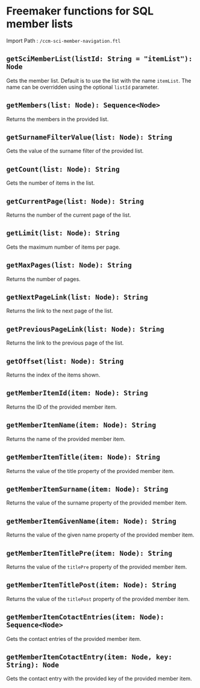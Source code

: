 # Freemaker functions for SQL member lists

Import Path
: `/ccm-sci-member-navigation.ftl`

## `getSciMemberList(listId: String = "itemList"): Node`

Gets the member list. Default is to use the list with the name 
`itemList`. The name can be overridden using the optional `listId`
parameter.

## `getMembers(list: Node): Sequence<Node>`

Returns the members in the provided list.

## `getSurnameFilterValue(list: Node): String`

Gets the value of the surname filter of the provided list.

## `getCount(list: Node): String`

Gets the number of items in the list.

## `getCurrentPage(list: Node): String`

Returns the number of the current page of the list.

## `getLimit(list: Node): String`

Gets the maximum number of items per page.

## `getMaxPages(list: Node): String`

Returns the number of pages.

## `getNextPageLink(list: Node): String`

Returns the link to the next page of the list.

## `getPreviousPageLink(list: Node): String`

Returns the link to the previous page of the list.

## `getOffset(list: Node): String`

Returns the index of the items shown.

## `getMemberItemId(item: Node): String`

Returns the ID of the provided member item.

## `getMemberItemName(item: Node): String`

Returns the name of the provided member item.

## `getMemberItemTitle(item: Node): String`

Returns the value of the title property of the provided member item.

## `getMemberItemSurname(item: Node): String`

Returns the value of the surname property of the provided member item.

## `getMemberItemGivenName(item: Node): String`

Returns the value of the given name property of the provided member 
item.

## `getMemberItemTitlePre(item: Node): String`

Returns the value of the `titlePre` property of the provided member 
item.

## `getMemberItemTitlePost(item: Node): String`

Returns the value of the `titlePost` property of the provided member 
item.

## `getMemberItemCotactEntries(item: Node): Sequence<Node>`

Gets the contact entries of the provided member item.

## `getMemberItemCotactEntry(item: Node, key: String): Node`

Gets the contact entry with the provided key of the provided member 
item.




